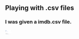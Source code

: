 ## Playing with .csv files

### I was given a imdb.csv file. 

<img src="assignment.png" width="20em" height="15em">
